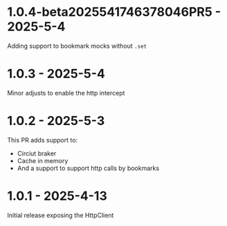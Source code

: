 # 1.0.4-beta2025541746378046PR5 - 2025-5-4

Adding support to bookmark mocks without `.set`


# 1.0.3 - 2025-5-4

Minor adjusts to enable the http intercept


# 1.0.2 - 2025-5-3

This PR adds support to:
- Circiut braker
- Cache in memory
- And a support to support http calls by bookmarks


# 1.0.1 - 2025-4-13

Initial release exposing the HttpClient


